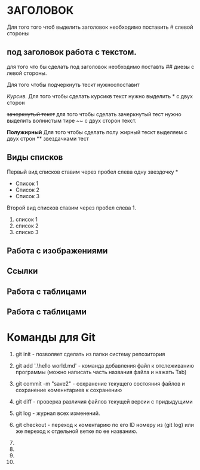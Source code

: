 # ЗАГОЛОВОК 
Для того того чтоб выделить заголовок необходимо поставить # слевой стороны  

## под заголовок работа с текстом.
для того что бы сделать под заголовок необходимо поставть ## диезы с левой стороны.

Для того чтобы подчеркнуть тескт нужноспоставит 

*Курсив.*
Для того чтобы сделать курсикв текст нужно выделить * с двух сторон

~~зачеркнутый текст~~ для того чтобы сделать зачеркнутый тест нужно выделить волнистым тире ~~ с двух сторон текст.

**Полужирный** 
Для того  чтобы сделать полу жирный тескт выделяем с двух строн ** звездачками тест

## Виды списков 

Первый вид списков ставим через пробел слева одну звездочку * 
* Список 1
* Список 2 
* Список 3 

Второй вид списков ставим через пробел слева 1.  
1. список 1 
2. список 2
3. списко 3 

## Работа с изображениями 

## Ссылки 

## Работа с таблицами 

## Работа с таблицами 

# Команды для Git 

1. git init - позволяет сделать из папки систему репозитория 
2. git add '.\hello world.md' - команда добавления файл к отслеживанию программы (можно написать часть названия файла и нажать Tab)
3. git commit -m "save2" - сохранение текущего состояния файлов и сохранение коменнтариев к сохранению 

4. git diff - проверка различия файлов текущей версии с придыдущими
5. git log - журнал всех изменений.
6. git checkout  - переход к коментарию по его ID номеру из (git log) или же переход к отдельной ветке по ее названию.
7. 
8. 
9. 
10. 
